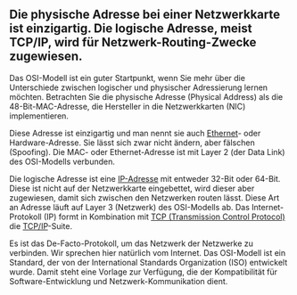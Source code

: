 ## Die physische Adresse bei einer Netzwerkkarte ist einzigartig. Die logische Adresse, meist TCP/IP, wird für Netzwerk-Routing-Zwecke zugewiesen.

Das OSI-Modell ist ein guter Startpunkt, wenn Sie mehr über die Unterschiede zwischen logischer und physischer Adressierung lernen möchten. Betrachten Sie die physische Adresse \(Physical Address\) als die 48-Bit-MAC-Adresse, die Hersteller in die Netzwerkkarten \(NIC\) implementieren.

Diese Adresse ist einzigartig und man nennt sie auch [Ethernet](http://www.searchnetworking.de/definition/Ethernet)- oder Hardware-Adresse. Sie lässt sich zwar nicht ändern, aber fälschen \(Spoofing\). Die MAC- oder Ethernet-Adresse ist mit Layer 2 \(der Data Link\) des OSI-Modells verbunden.

Die logische Adresse ist eine [IP-Adresse](http://www.searchnetworking.de/definition/IP-Adresse-Internet-Protokoll-Adresse) mit entweder 32-Bit oder 64-Bit. Diese ist nicht auf der Netzwerkkarte eingebettet, wird dieser aber zugewiesen, damit sich zwischen den Netzwerken routen lässt. Diese Art an Adresse läuft auf Layer 3 \(Netzwerk\) des OSI-Modells ab. Das Internet-Protokoll \(IP\) formt in Kombination mit [TCP \(Transmission Control Protocol\)](http://www.searchnetworking.de/definition/TCP-Transmission-Control-Protocol) die [TCP/IP](http://www.searchnetworking.de/definition/TCP-IP-Transmission-Control-Protocol-Internet-Protocol)-Suite.

Es ist das De-Facto-Protokoll, um das Netzwerk der Netzwerke zu verbinden. Wir sprechen hier natürlich vom Internet. Das OSI-Modell ist ein Standard, der von der International Standards Organization \(ISO\) entwickelt wurde. Damit steht eine Vorlage zur Verfügung, die der Kompatibilität für Software-Entwicklung und Netzwerk-Kommunikation dient.

